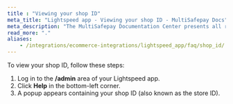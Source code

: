 ```yaml
---
title : "Viewing your shop ID"
meta_title: "Lightspeed app - Viewing your shop ID - MultiSafepay Docs"
meta_description: "The MultiSafepay Documentation Center presents all relevant information about our Plugins and API. You can also find support pages for payment methods, tools and general questions as well as the contact details of our Support and Integration Teams."
read_more: "."
aliases:
    - /integrations/ecommerce-integrations/lightspeed_app/faq/shop_id/
---
```


To view your shop ID, follow these steps:

1. Log in to the **/admin** area of your Lightspeed app.
2. Click **Help** in the bottom-left corner.
3. A popup appears containing your shop ID (also known as the store ID).
